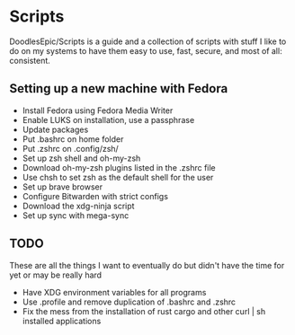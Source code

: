 # Scripts
DoodlesEpic/Scripts is a guide and a collection of scripts with stuff I like to do on my systems to have them easy to use, fast, secure, and most of all: consistent.

## Setting up a new machine with Fedora
- Install Fedora using Fedora Media Writer
- Enable LUKS on installation, use a passphrase
- Update packages
- Put .bashrc on home folder
- Put .zshrc on .config/zsh/
- Set up zsh shell and oh-my-zsh
- Download oh-my-zsh plugins listed in the .zshrc file
- Use chsh to set zsh as the default shell for the user
- Set up brave browser
- Configure Bitwarden with strict configs
- Download the xdg-ninja script
- Set up sync with mega-sync

## TODO
These are all the things I want to eventually do but didn't have the time for yet or may be really hard
- Have XDG environment variables for all programs
- Use .profile and remove duplication of .bashrc and .zshrc
- Fix the mess from the installation of rust cargo and other curl | sh installed applications
